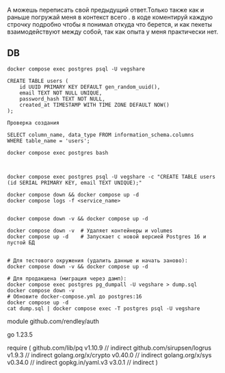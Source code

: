 А можешь переписать свой предыдущий ответ.Только также как и раньше погружай меня в контекст всего . 
в коде коментируй каждую строчку подробно чтобы я понимал откуда что берется, 
и как пекеты взаимодействуют между собой,  так как опыта у меня практически нет.

## DB

```
docker compose exec postgres psql -U vegshare

CREATE TABLE users (
    id UUID PRIMARY KEY DEFAULT gen_random_uuid(),
    email TEXT NOT NULL UNIQUE,
    password_hash TEXT NOT NULL,
    created_at TIMESTAMP WITH TIME ZONE DEFAULT NOW()
);

Проверка создания

SELECT column_name, data_type FROM information_schema.columns 
WHERE table_name = 'users';

docker compose exec postgres bash



docker compose exec postgres psql -U vegshare -c "CREATE TABLE users (id SERIAL PRIMARY KEY, email TEXT UNIQUE);"

```

```
docker compose down && docker compose up -d
docker compose logs -f <service_name>


docker compose down -v && docker compose up -d

docker compose down -v  # Удаляет контейнеры и volumes
docker compose up -d    # Запускает с новой версией Postgres 16 и пустой БД


# Для тестового окружения (удалить данные и начать заново):
docker compose down -v && docker compose up -d

# Для продакшена (миграция через дамп):
docker compose exec postgres pg_dumpall -U vegshare > dump.sql
docker compose down -v
# Обновите docker-compose.yml до postgres:16
docker compose up -d
cat dump.sql | docker compose exec -T postgres psql -U vegshare
```


module github.com/rendley/auth

go 1.23.5

require (
github.com/lib/pq v1.10.9 // indirect
github.com/sirupsen/logrus v1.9.3 // indirect
golang.org/x/crypto v0.40.0 // indirect
golang.org/x/sys v0.34.0 // indirect
gopkg.in/yaml.v3 v3.0.1 // indirect
)
